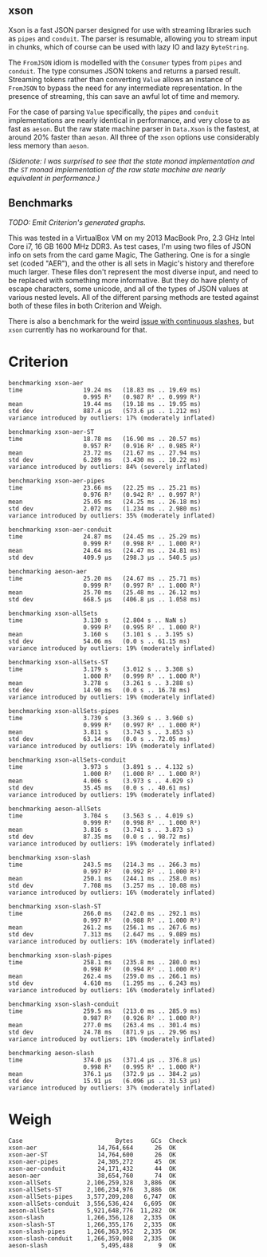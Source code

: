 xson
---

Xson is a fast JSON parser designed for use with streaming libraries
such as `pipes` and `conduit`. The parser is resumable, allowing you
to stream input in chunks, which of course can be used with lazy IO
and lazy `ByteString`.

The `FromJSON` idiom is modelled with the `Consumer` types from
`pipes` and `conduit`. The type consumes JSON tokens and returns a
parsed result. Streaming tokens rather than converting `Value` allows
an instance of `FromJSON` to bypass the need for any intermediate
representation. In the presence of streaming, this can save an awful
lot of time and memory.

For the case of parsing `Value` specifically, the `pipes` and
`conduit` implementations are nearly identical in performance, and
very close to as fast as `aeson`. But the raw state machine parser in
`Data.Xson` is the fastest, at around 20% faster than `aeson`. All
three of the `xson` options use considerably less memory than `aeson`.

*(Sidenote: I was surprised to see that the state monad implementation
 and the `ST` monad implementation of the raw state machine are nearly
 equivalent in performance.)*

Benchmarks
---

*TODO: Emit Criterion's generated graphs.*

This was tested in a VirtualBox VM on my 2013 MacBook Pro, 2.3 GHz
Intel Core i7, 16 GB 1600 MHz DDR3. As test cases, I'm using two files
of JSON info on sets from the card game Magic, The Gathering. One is
for a single set (coded "AER"), and the other is all sets in Magic's
history and therefore much larger. These files don't represent the
most diverse input, and need to be replaced with something more
informative. But they do have plenty of escape characters, some
unicode, and all of the types of JSON values at various nested
levels. All of the different parsing methods are tested against both
of these files in both Criterion and Weigh.

There is also a benchmark for the weird
[issue with continuous slashes](http://www.serpentine.com/blog/2015/05/13/sometimes-the-old-ways-are-the-best/),
but `xson` currently has no workaround for that.

# Criterion

```
benchmarking xson-aer
time                 19.24 ms   (18.83 ms .. 19.69 ms)
                     0.995 R²   (0.987 R² .. 0.999 R²)
mean                 19.44 ms   (19.18 ms .. 19.95 ms)
std dev              887.4 μs   (573.6 μs .. 1.212 ms)
variance introduced by outliers: 17% (moderately inflated)
             
benchmarking xson-aer-ST
time                 18.78 ms   (16.90 ms .. 20.57 ms)
                     0.957 R²   (0.916 R² .. 0.985 R²)
mean                 23.72 ms   (21.67 ms .. 27.94 ms)
std dev              6.289 ms   (3.430 ms .. 10.22 ms)
variance introduced by outliers: 84% (severely inflated)
             
benchmarking xson-aer-pipes
time                 23.66 ms   (22.25 ms .. 25.21 ms)
                     0.976 R²   (0.942 R² .. 0.997 R²)
mean                 25.05 ms   (24.25 ms .. 26.18 ms)
std dev              2.072 ms   (1.234 ms .. 2.980 ms)
variance introduced by outliers: 35% (moderately inflated)
             
benchmarking xson-aer-conduit
time                 24.87 ms   (24.45 ms .. 25.29 ms)
                     0.999 R²   (0.998 R² .. 1.000 R²)
mean                 24.64 ms   (24.47 ms .. 24.81 ms)
std dev              409.9 μs   (298.3 μs .. 540.5 μs)
             
benchmarking aeson-aer
time                 25.20 ms   (24.67 ms .. 25.71 ms)
                     0.999 R²   (0.997 R² .. 1.000 R²)
mean                 25.70 ms   (25.48 ms .. 26.12 ms)
std dev              668.5 μs   (406.8 μs .. 1.058 ms)
             
benchmarking xson-allSets
time                 3.130 s    (2.804 s .. NaN s)
                     0.999 R²   (0.995 R² .. 1.000 R²)
mean                 3.160 s    (3.101 s .. 3.195 s)
std dev              54.06 ms   (0.0 s .. 61.15 ms)
variance introduced by outliers: 19% (moderately inflated)
             
benchmarking xson-allSets-ST
time                 3.179 s    (3.012 s .. 3.308 s)
                     1.000 R²   (0.999 R² .. 1.000 R²)
mean                 3.278 s    (3.261 s .. 3.288 s)
std dev              14.90 ms   (0.0 s .. 16.78 ms)
variance introduced by outliers: 19% (moderately inflated)
             
benchmarking xson-allSets-pipes
time                 3.739 s    (3.369 s .. 3.960 s)
                     0.999 R²   (0.997 R² .. 1.000 R²)
mean                 3.811 s    (3.743 s .. 3.853 s)
std dev              63.14 ms   (0.0 s .. 72.05 ms)
variance introduced by outliers: 19% (moderately inflated)
             
benchmarking xson-allSets-conduit
time                 3.973 s    (3.891 s .. 4.132 s)
                     1.000 R²   (1.000 R² .. 1.000 R²)
mean                 4.006 s    (3.973 s .. 4.029 s)
std dev              35.45 ms   (0.0 s .. 40.61 ms)
variance introduced by outliers: 19% (moderately inflated)
             
benchmarking aeson-allSets
time                 3.704 s    (3.563 s .. 4.019 s)
                     0.999 R²   (0.998 R² .. 1.000 R²)
mean                 3.816 s    (3.741 s .. 3.873 s)
std dev              87.35 ms   (0.0 s .. 98.72 ms)
variance introduced by outliers: 19% (moderately inflated)
             
benchmarking xson-slash
time                 243.5 ms   (214.3 ms .. 266.3 ms)
                     0.997 R²   (0.992 R² .. 1.000 R²)
mean                 250.1 ms   (244.1 ms .. 258.0 ms)
std dev              7.708 ms   (3.257 ms .. 10.08 ms)
variance introduced by outliers: 16% (moderately inflated)
             
benchmarking xson-slash-ST
time                 266.0 ms   (242.0 ms .. 292.1 ms)
                     0.997 R²   (0.988 R² .. 1.000 R²)
mean                 261.2 ms   (256.1 ms .. 267.6 ms)
std dev              7.313 ms   (2.647 ms .. 9.089 ms)
variance introduced by outliers: 16% (moderately inflated)
             
benchmarking xson-slash-pipes
time                 258.1 ms   (235.8 ms .. 280.0 ms)
                     0.998 R²   (0.994 R² .. 1.000 R²)
mean                 262.4 ms   (259.0 ms .. 266.1 ms)
std dev              4.610 ms   (1.295 ms .. 6.243 ms)
variance introduced by outliers: 16% (moderately inflated)
             
benchmarking xson-slash-conduit
time                 259.5 ms   (213.0 ms .. 285.9 ms)
                     0.987 R²   (0.926 R² .. 1.000 R²)
mean                 277.0 ms   (263.4 ms .. 301.4 ms)
std dev              24.78 ms   (871.9 μs .. 29.96 ms)
variance introduced by outliers: 18% (moderately inflated)
             
benchmarking aeson-slash
time                 374.0 μs   (371.4 μs .. 376.8 μs)
                     0.998 R²   (0.995 R² .. 1.000 R²)
mean                 376.1 μs   (372.9 μs .. 384.2 μs)
std dev              15.91 μs   (6.096 μs .. 31.53 μs)
variance introduced by outliers: 37% (moderately inflated)
```

# Weigh

```
Case                          Bytes     GCs  Check
xson-aer                 14,764,664      26  OK   
xson-aer-ST              14,764,600      26  OK   
xson-aer-pipes           24,305,272      45  OK   
xson-aer-conduit         24,171,432      44  OK   
aeson-aer                38,654,760      74  OK   
xson-allSets          2,106,259,328   3,886  OK   
xson-allSets-ST       2,106,234,976   3,886  OK   
xson-allSets-pipes    3,577,209,208   6,747  OK   
xson-allSets-conduit  3,556,536,424   6,695  OK   
aeson-allSets         5,921,648,776  11,282  OK   
xson-slash            1,266,356,128   2,335  OK   
xson-slash-ST         1,266,355,176   2,335  OK   
xson-slash-pipes      1,266,363,952   2,335  OK   
xson-slash-conduit    1,266,359,008   2,335  OK   
aeson-slash               5,495,488       9  OK   
```
